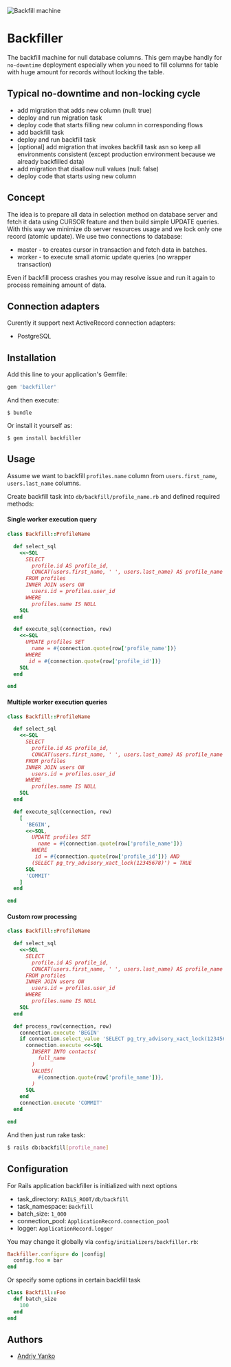 ![Backfill machine](https://railsware.github.io/backfiller/assets/backfill_machine.jpg)

# Backfiller

The backfill machine for null database columns.
This gem maybe handly for `no-downtime` deployment especially when you need to fill columns for table with huge amount for records without locking the table.

## Typical no-downtime and non-locking cycle

* add migration that adds new column (null: true)
* deploy and run migration task
* deploy code that starts filling new column in corresponding flows
* add backfill task
* deploy and run backfill task
* [optional] add migration that invokes backfill task asn so keep all environments consistent (except production environment because we already backfilled data)
* add migration that disallow null values (null: false)
* deploy code that starts using new column

## Concept

The idea is to prepare all data in selection method on database server and fetch it data using CURSOR feature and then build simple UPDATE queries.
With this way we minimize db server resources usage and we lock only one record (atomic update).
We use two connections to database:
* master - to creates cursor in transaction and fetch data in batches.
* worker - to execute small atomic update queries (no wrapper transaction)

Even if backfill process crashes you may resolve issue and run it again to process remaining amount of data.

## Connection adapters

Curently it support next ActiveRecord connection adapters:
* PostgreSQL

## Installation

Add this line to your application's Gemfile:

```ruby
gem 'backfiller'
```

And then execute:

    $ bundle

Or install it yourself as:

    $ gem install backfiller

## Usage

Assume we want to backfill `profiles.name` column from `users.first_name`, `users.last_name` columns.

Create backfill task into `db/backfill/profile_name.rb` and defined required methods:

#### Single worker execution query

```ruby
class Backfill::ProfileName

  def select_sql
    <<~SQL
      SELECT
        profile.id AS profile_id,
        CONCAT(users.first_name, ' ', users.last_name) AS profile_name
      FROM profiles
      INNER JOIN users ON
        users.id = profiles.user_id
      WHERE
        profiles.name IS NULL
    SQL
  end

  def execute_sql(connection, row)
    <<~SQL
      UPDATE profiles SET
        name = #{connection.quote(row['profile_name'])}
      WHERE
       id = #{connection.quote(row['profile_id'])}
    SQL
  end

end
```

#### Multiple worker execution queries

```ruby
class Backfill::ProfileName

  def select_sql
    <<~SQL
      SELECT
        profile.id AS profile_id,
        CONCAT(users.first_name, ' ', users.last_name) AS profile_name
      FROM profiles
      INNER JOIN users ON
        users.id = profiles.user_id
      WHERE
        profiles.name IS NULL
    SQL
  end

  def execute_sql(connection, row)
    [
      'BEGIN',
      <<~SQL,
        UPDATE profiles SET
          name = #{connection.quote(row['profile_name'])}
        WHERE
         id = #{connection.quote(row['profile_id'])} AND
        (SELECT pg_try_advisory_xact_lock(12345678)') = TRUE
      SQL
      'COMMIT'
    ]
  end

end

```

#### Custom row processing

```ruby
class Backfill::ProfileName

  def select_sql
    <<~SQL
      SELECT
        profile.id AS profile_id,
        CONCAT(users.first_name, ' ', users.last_name) AS profile_name
      FROM profiles
      INNER JOIN users ON
        users.id = profiles.user_id
      WHERE
        profiles.name IS NULL
    SQL
  end

  def process_row(connection, row)
    connection.execute 'BEGIN'
    if connection.select_value 'SELECT pg_try_advisory_xact_lock(12345678)'
      connection.execute <<~SQL
        INSERT INTO contacts(
          full_name
        )
        VALUES(
          #{connection.quote(row['profile_name'])},
        )
      SQL
    end
    connection.execute 'COMMIT'
  end

end

```
And then just run rake task:

```bash
$ rails db:backfill[profile_name]
```

## Configuration

For Rails application backfiller is initialized with next options

* task_directory: `RAILS_ROOT/db/backfill`
* task_namespace: `Backfill`
* batch_size: `1_000`
* connection_pool: `ApplicationRecord.connection_pool`
* logger: `ApplicationRecord.logger`

You may change it globally via `config/initializers/backfiller.rb`:

```ruby
Backfiller.configure do |config|
  config.foo = bar
end
```

Or specify some options in certain backfill task

```ruby
class Backfill::Foo
  def batch_size
    100
  end
end
```

## Authors

* [Andriy Yanko](http://ayanko.github.io)
